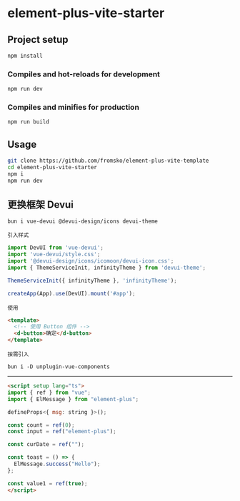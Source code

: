 # element-plus-vite-starter

## Project setup

```bash
npm install
```

### Compiles and hot-reloads for development

```bash
npm run dev
```

### Compiles and minifies for production

```bash
npm run build
```

## Usage

```bash
git clone https://github.com/fromsko/element-plus-vite-template
cd element-plus-vite-starter
npm i
npm run dev
```

## 更换框架 Devui

```shell
bun i vue-devui @devui-design/icons devui-theme
```

`引入样式`

```ts
import DevUI from 'vue-devui';
import 'vue-devui/style.css';
import '@devui-design/icons/icomoon/devui-icon.css';
import { ThemeServiceInit, infinityTheme } from 'devui-theme';

ThemeServiceInit({ infinityTheme }, 'infinityTheme');

createApp(App).use(DevUI).mount('#app');
```

`使用`

```html
<template>
  <!-- 使用 Button 组件 -->
  <d-button>确定</d-button>
</template>
```

`按需引入`

```shell
bun i -D unplugin-vue-components
```

---

```html
<script setup lang="ts">
import { ref } from "vue";
import { ElMessage } from "element-plus";

defineProps<{ msg: string }>();

const count = ref(0);
const input = ref("element-plus");

const curDate = ref("");

const toast = () => {
  ElMessage.success("Hello");
};

const value1 = ref(true);
</script>
```
